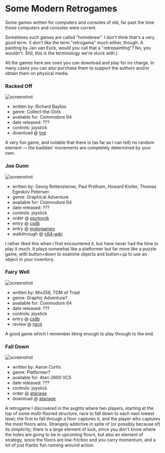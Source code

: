 Some Modern Retrogames
======================

Some games written for computers and consoles of old, far past the time
those computers and consoles were current.

Sometimes such games are called "homebrew".  I don't think that's a
very good term.  (I don't like the term "retrogame" much either, though.
A painting by Jan van Eyck, would you call that a "retropainting"?
No, you wouldn't.  Still, this is the terminology we're stuck with.)

All the games here are ones you can download and play for no charge.
In many cases you can also purchase them to support the authors
and/or obtain them on physical media.

### Racked Off

![screenshot](http://tnd64.unikat.sk/games/racked_off_game.png)

*   written by: Richard Bayliss
*   genre: Collect-the-Dots
*   available for: Commodore 64
*   date released: ???
*   controls: joystick
*   download @ [tnd](http://tnd64.unikat.sk/r.html)

A very fun game, and notable that there is (as far as I can tell) no
random element — the baddies' movements are completely determined by your own.

### Joe Gunn

![screenshot](http://www.mobygames.com/images/shots/l/442005-joe-gunn-commodore-64-screenshot-this-is-where-we-start-out.png)

*   written by: Georg Rottensteiner, Paul Pridham, Howard Kistler, Thomas Egeskov Petersen
*   genre: Graphical Adventure
*   available for: Commodore 64
*   date released: ???
*   controls: joystick
*   order @ [psytronik](http://www.psytronik.net/newsite/index.php/c64/27-joe-gunn)
*   entry @ [csdb](http://csdb.dk/release/?id=52121)
*   entry @ [mobygames](http://www.mobygames.com/game/c64/joe-gunn)
*   walkthrough @ [c64-wiki](https://www.c64-wiki.com/wiki/Joe_Gunn_-_Gold_Edition)

I rather liked this when I first encountered it, but have never had
the time to play it much.  It plays somewhat like a platformer but
far more like a puzzle game, with button+down to examine objects
and button+up to use an object in your inventory.

### Fairy Well

![screenshot](http://csdb.dk/gfx/releases/103000/103151.png)

*   written by: Mix256, TDM of Triad
*   genre: Graphic Adventure?
*   available for: Commodore 64
*   date released: ???
*   controls: joystick
*   entry @ [csdb](http://csdb.dk/release/?id=103151)
*   review @ [rgcd](http://www.rgcd.co.uk/2012/05/fairy-well-c64.html)

A good game which I remember liking enough to play through to the end.

### Fall Down

![screenshot](http://atariage.com/2600/screenshots/s_FallDown_SP_3.png)

*   written by: Aaron Curtis
*   genre: Platformer?
*   available for: Atari 2600 VCS
*   date released: ???
*   controls: joystick
*   order @ [atariage](https://atariage.com/store/index.php?l=product_detail&p=308)
*   download @ [atariage](http://www.atariage.com/software_page.html?SoftwareLabelID=2722)

A retrogame I discovered in the aughts where two players, starting at the top of
some multi-floored structure, race to fall down to each next lowest level;
the first to fall through a floor captures it, and the player who captures
the most floors wins. Strangely addictive in spite of (or possibly because
of) its simplicity; there is a large element of luck, since you don't know
where the holes are going to be in upcoming floors, but also an element of
strategy, since the floors are low-friction and you carry momentum, and a
lot of just frantic fun running-around action.
